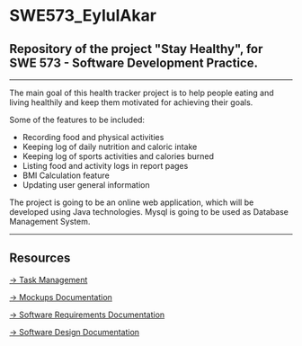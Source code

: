 # SWE573_EylulAkar
## Repository of the project "Stay Healthy", for SWE 573 - Software Development Practice.

--------------------------------------------------------------------------------------
The main goal of this health tracker project is to help people eating and living healthily and keep them motivated for achieving their goals.

Some of the features to be included: 
- Recording food and physical activities
- Keeping log of daily nutrition and caloric intake
- Keeping log of sports activities and calories burned 
- Listing food and activity logs in report pages
- BMI Calculation feature
- Updating user general information

The project is going to be an online web application, which will be developed using Java technologies.
Mysql is going to be used as Database Management System.

--------------------------------------------------------------------------------------

<h2>Resources</h2> 
<p>
<a href="https://github.com/eylulakar/SWE573_EylulAkar/edit/master/README.md#boards" target="_blank">-> Task Management</a> 
</p>
<p>
<a href="https://eylulakar.mybalsamiq.com/projects/stayhealthyapp/prototype/mainpage?key=b80036d39bab7a7119ff1e439121d12a9adbe4e2" target="_blank"> -> Mockups Documentation</a>
</p>

<p>
<a style="text-decoration:underline;" href="https://drive.google.com/open?id=0B-WQaZ9lz7YBLXIwNkxJMnY2VlE" target="_blank">-> Software Requirements Documentation</a></p>

<p>
<a href="https://drive.google.com/open?id=0B-WQaZ9lz7YBSkFiYXkxR19ZQVE" target="_blank">-> Software Design Documentation</a> 
</p>




